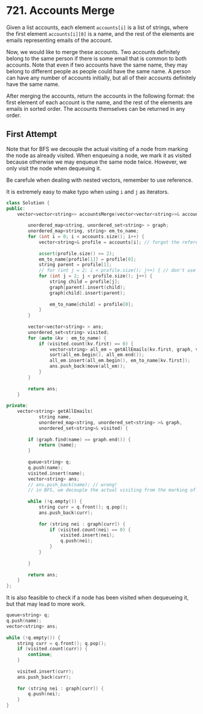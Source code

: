 # 721. Accounts Merge

Given a list accounts, each element `accounts[i]` is a list of strings, where the first element `accounts[i][0]` is a name, and the rest of the elements are emails representing emails of the account.

Now, we would like to merge these accounts. Two accounts definitely belong to the same person if there is some email that is common to both accounts. Note that even if two accounts have the same name, they may belong to different people as people could have the same name. A person can have any number of accounts initially, but all of their accounts definitely have the same name.

After merging the accounts, return the accounts in the following format: the first element of each account is the name, and the rest of the elements are emails in sorted order. The accounts themselves can be returned in any order.

## First Attempt

Note that for BFS we decouple the actual visiting of a node from marking the node as already visited. When enqueuing a node, we mark it as visited because otherwise we may enqueue the same node twice. However, we only visit the node when dequeuing it.

Be carefule when dealing with nested vectors, remember to use reference.

It is extremely easy to make typo when using `i` and `j` as iterators.

```c++
class Solution {
public:
    vector<vector<string>> accountsMerge(vector<vector<string>>& accounts) {
        
        unordered_map<string, unordered_set<string> > graph;
        unordered_map<string, string> em_to_name;
        for (int i = 0; i < accounts.size(); i++) {
            vector<string>& profile = accounts[i]; // forgot the reference here
            
            assert(profile.size() >= 2);
            em_to_name[profile[1]] = profile[0];
            string parent = profile[1];
            // for (int j = 2; i < profile.size(); j++) { // don't use i and j!
            for (int j = 2; j < profile.size(); j++) {
                string child = profile[j];
                graph[parent].insert(child);
                graph[child].insert(parent);
                
                em_to_name[child] = profile[0];
            }
        }
        
        vector<vector<string> > ans;
        unordered_set<string> visited;
        for (auto &kv : em_to_name) {
            if (visited.count(kv.first) == 0) {
                vector<string> all_em = getAllEmails(kv.first, graph, visited);
                sort(all_em.begin(), all_em.end());
                all_em.insert(all_em.begin(), em_to_name[kv.first]);
                ans.push_back(move(all_em));
            }
        }
        
        return ans;
    }
    
private:
    vector<string> getAllEmails(
            string name, 
            unordered_map<string, unordered_set<string> >& graph,
            unordered_set<string>& visited) {
        
        if (graph.find(name) == graph.end()) {
            return {name};
        }
        
        queue<string> q;
        q.push(name);
        visited.insert(name);
        vector<string> ans;
        // ans.push_back(name); // wrong!
        // in BFS, we decouple the actual visiting from the marking of already visited.
                
        while (!q.empty()) {
            string curr = q.front(); q.pop();
            ans.push_back(curr);
            
            for (string nei : graph[curr]) {
                if (visited.count(nei) == 0) {
                    visited.insert(nei);
                    q.push(nei);
                }
            }
            
        }
        
        return ans;
    }
};
```

It is also feasible to check if a node has been visited when dequeueing it, but that may lead to more work.

```c++
queue<string> q;
q.push(name);
vector<string> ans;
        
while (!q.empty()) {
    string curr = q.front(); q.pop();
    if (visited.count(curr)) {
        continue;
    }
    
    visited.insert(curr);
    ans.push_back(curr);
    
    for (string nei : graph[curr]) {
        q.push(nei);
    }     
}
```